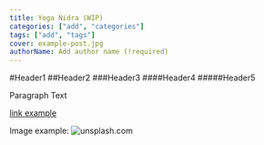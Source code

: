 ```yaml
---
title: Yoga Nidra (WIP)
categories: ["add", "categories"]
tags: ["add", "tags"]
cover: example-post.jpg
authorName: Add author name (!required)
---
```


#Header1
##Header2
###Header3
####Header4
#####Header5

Paragraph Text

[link example](http://google.com)

Image example: ![unsplash.com](./photo-1490474418585-ba9bad8fd0ea.jpg)